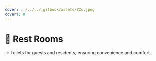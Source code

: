 ```yaml
---
cover: ../../../.gitbook/assets/ZZo.jpeg
coverY: 0
---
```


# 📍 Rest Rooms

→ Toilets for guests and residents, ensuring convenience and comfort.
